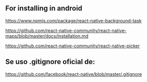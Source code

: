 ## For installing in android

https://www.npmjs.com/package/react-native-background-task

https://github.com/react-native-community/react-native-maps/blob/master/docs/installation.md

https://github.com/react-native-community/react-native-picker



## Se uso .gitignore oficial de:
https://github.com/facebook/react-native/blob/master/.gitignore